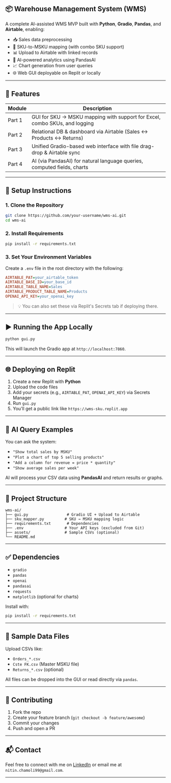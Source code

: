 
## 📦 Warehouse Management System (WMS)

A complete AI-assisted WMS MVP built with **Python**, **Gradio**, **Pandas**, and **Airtable**, enabling:

* 📥 Sales data preprocessing
* 🔗 SKU-to-MSKU mapping (with combo SKU support)
* 📊 Upload to Airtable with linked records
* 🧠 AI-powered analytics using PandasAI
* 📈 Chart generation from user queries
* 🌐 Web GUI deployable on Replit or locally

---

## 🚀 Features

| Module | Description                                                                |
| ------ | -------------------------------------------------------------------------- |
| Part 1 | GUI for SKU → MSKU mapping with support for Excel, combo SKUs, and logging |
| Part 2 | Relational DB & dashboard via Airtable (Sales ↔ Products ↔ Returns)        |
| Part 3 | Unified Gradio-based web interface with file drag-drop & Airtable sync     |
| Part 4 | AI (via PandasAI) for natural language queries, computed fields, charts    |

---

## 🔧 Setup Instructions

### 1. Clone the Repository

```bash
git clone https://github.com/your-username/wms-ai.git
cd wms-ai
```

### 2. Install Requirements

```bash
pip install -r requirements.txt
```

### 3. Set Your Environment Variables

Create a `.env` file in the root directory with the following:

```ini
AIRTABLE_PAT=your_airtable_token
AIRTABLE_BASE_ID=your_base_id
AIRTABLE_TABLE_NAME=Sales
AIRTABLE_PRODUCT_TABLE_NAME=Products
OPENAI_API_KEY=your_openai_key
```

> 💡 You can also set these via Replit's Secrets tab if deploying there.

---

## ▶️ Running the App Locally

```bash
python gui.py
```

This will launch the Gradio app at `http://localhost:7860`.

---

## 🌐 Deploying on Replit

1. Create a new Replit with **Python**
2. Upload the code files
3. Add your secrets (e.g., `AIRTABLE_PAT`, `OPENAI_API_KEY`) via Secrets Manager
4. Run `gui.py`
5. You’ll get a public link like `https://wms-sku.replit.app`

---

## 🧠 AI Query Examples

You can ask the system:

* `"Show total sales by MSKU"`
* `"Plot a chart of top 5 selling products"`
* `"Add a column for revenue = price * quantity"`
* `"Show average sales per week"`

AI will process your CSV data using **PandasAI** and return results or graphs.

---

## 📁 Project Structure

```
wms-ai/
├── gui.py                 # Gradio UI + Upload to Airtable
├── sku_mapper.py         # SKU → MSKU mapping logic
├── requirements.txt       # Dependencies
├── .env                  # Your API keys (excluded from Git)
├── assets/               # Sample CSVs (optional)
└── README.md
```

---

## ✅ Dependencies

* `gradio`
* `pandas`
* `openai`
* `pandasai`
* `requests`
* `matplotlib` (optional for charts)

Install with:

```bash
pip install -r requirements.txt
```

---

## 🧪 Sample Data Files

Upload CSVs like:

* `Orders_*.csv`
* `Cste FK.csv` (Master MSKU file)
* `Returns_*.csv` (optional)

All files can be dropped into the GUI or read directly via `pandas`.

---

## 🤝 Contributing

1. Fork the repo
2. Create your feature branch (`git checkout -b feature/awesome`)
3. Commit your changes
4. Push and open a PR

---

## 📬 Contact

Feel free to connect with me on [LinkedIn](https://www.linkedin.com/in/nitin-chamoli/) or email me at `nitin.chamoli99@gmail.com`.

---


